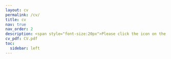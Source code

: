 ```yaml
---
layout: cv
permalink: /cv/
title: cv
nav: true
nav_order: 2
description: <span style="font-size:20px">Please click the icon on the side to download the PDF version.</span>
cv_pdf: CV.pdf
toc:
  sidebar: left
---
```

